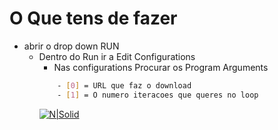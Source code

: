 # O Que tens de fazer

  - abrir o drop down RUN
    - Dentro do Run ir a Edit Configurations
        - Nas configurations Procurar os Program Arguments
        ```sh
            - [0] = URL que faz o download
            - [1] = O numero iteracoes que queres no loop
        ```
        [![N|Solid](https://i.gyazo.com/b665ab5b4df1f7c87c41a5ebaa0b648c.png)](https://gyazo.com/b665ab5b4df1f7c87c41a5ebaa0b648c)
